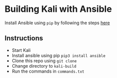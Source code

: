 # Building Kali with Ansible
Install Ansible using `pip` by following the steps [here](https://docs.ansible.com/ansible/2.9/installation_guide/intro_installation.html#installing-ansible-with-pip)

## Instructions
- Start Kali
- Install ansible using pip `pip3 install ansible`
- Clone this repo using `git clone`
- Change directory to `kali-build`
- Run the commands in `commands.txt`